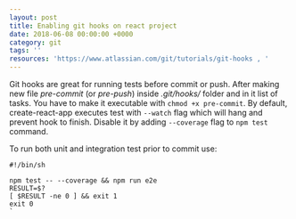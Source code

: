 ```yaml
---
layout: post
title: Enabling git hooks on react project
date: 2018-06-08 00:00:00 +0000
category: git
tags: ''
resources: 'https://www.atlassian.com/git/tutorials/git-hooks , '
---
```

Git hooks are great for running tests before commit or push. After making new file  _pre-commit_ (or _pre-push_) inside _.git/hooks/_ folder and in it list of tasks. You have to make it executable with `chmod +x pre-commit`.
By default, create-react-app executes test with `--watch` flag which will hang and prevent hook to finish. Disable it by adding `--coverage` flag to `npm test` command. 

To run both unit and integration test prior to commit use:

    #!/bin/sh
    
    npm test -- --coverage && npm run e2e
    RESULT=$?
    [ $RESULT -ne 0 ] && exit 1
    exit 0
    `